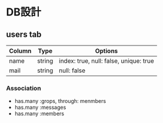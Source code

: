 # DB設計

## users tab 

|Column|Type|Options|
|------|----|-------|
|name|string|index: true, null: false, unique: true|
|mail|string|null: false|

 ### Association
  - has.many :grops, through: menmbers
  - has.many :messages
  - has.many :members
